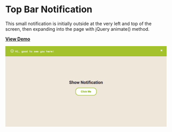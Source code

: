 # Top Bar Notification
This small notification is initially outside at the very left and top of the screen, then expanding into the page with jQuery animate() method.

[**View Demo**](https://chinyi3005.github.io/100websites/21-notification)

![Top Bar Notification](./demo-notification.png)
